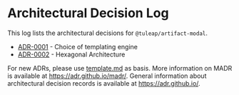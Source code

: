 # Architectural Decision Log

This log lists the architectural decisions for `@tuleap/artifact-modal`.

<!-- adrlog -- Regenerate the content by using "adr-log -e template.md -i". You can install it via "npm install -g adr-log" -->

* [ADR-0001](0001-choice-of-templating-engine.md) - Choice of templating engine
* [ADR-0002](0002-hexagonal-architecture.md) - Hexagonal Architecture

<!-- adrlogstop -->

For new ADRs, please use [template.md](template.md) as basis.
More information on MADR is available at <https://adr.github.io/madr/>.
General information about architectural decision records is available at <https://adr.github.io/>.
